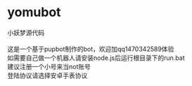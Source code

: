 # yomubot
小妖梦源代码<br>
<br>
这是一个基于pupbot制作的bot，欢迎加qq1470342589体验<br>
如需要自己做一个机器人请安装node.js后运行根目录下的run.bat<br>
建议注册一个小号来当not账号<br>
登陆协议请选择安卓手表协议<br>
